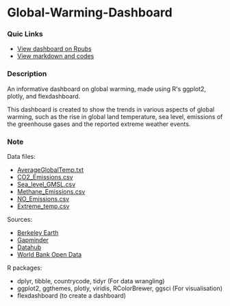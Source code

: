 # Global-Warming-Dashboard

### Quic Links  
- [View dashboard on Rpubs](https://rpubs.com/Ga25/654326)  
- [View markdown and codes](https://github.com/Gianatmaja/Global-Warming-Dashboard/blob/master/Dashboard.Rmd)
  
### Description
An informative dashboard on global warming, made using R's ggplot2, plotly, and flexdashboard.
  
This dashboard is created to show the trends in various aspects of global warming, such as the rise
in global land temperature, sea level, emissions of the greenhouse gases and the reported extreme
weather events.

### Note
Data files:  
- [AverageGlobalTemp.txt](https://github.com/Gianatmaja/Global-Warming-Dashboard/blob/master/AverageGlobalTemp.txt)
- [CO2_Emissions.csv](https://github.com/Gianatmaja/Global-Warming-Dashboard/blob/master/CO2_Emissions.csv)
- [Sea_level_GMSL.csv](https://github.com/Gianatmaja/Global-Warming-Dashboard/blob/master/Sea_level_GMSL.csv)
- [Methane_Emissions.csv](https://github.com/Gianatmaja/Global-Warming-Dashboard/blob/master/Methane_Emissions.csv)
- [NO_Emissions.csv](https://github.com/Gianatmaja/Global-Warming-Dashboard/blob/master/NO_Emissions.csv)
- [Extreme_temp.csv](https://github.com/Gianatmaja/Global-Warming-Dashboard/blob/master/Extreme_temp.csv)

Sources:  
- [Berkeley Earth](http://berkeleyearth.org/data/)
- [Gapminder](https://www.gapminder.org/data/)
- [Datahub](https://datahub.io/)
- [World Bank Open Data](https://data.worldbank.org/)

R packages:  
- dplyr, tibble, countrycode, tidyr (For data wrangling)
- ggplot2, ggthemes, plotly, viridis, RColorBrewer, ggsci (For visualisation)
- flexdashboard (to create a dashboard)
